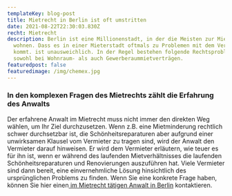 ```yaml
---
templateKey: blog-post
title: Mietrecht in Berlin ist oft umstritten
date: 2021-08-22T22:30:03.830Z
recht: Mietrecht
description: Berlin ist eine Millionenstadt, in der die Meisten zur Miete
  wohnen. Dass es in einer Mieterstadt oftmals zu Problemen mit dem Vermieter
  kommt. ist unausweichlich. In der Regel bestehen folgende Rechtsprobleme
  sowohl bei Wohnraum- als auch Gewerberaummietverträgen.
featuredpost: false
featuredimage: /img/chemex.jpg
---
```

### In den komplexen Fragen des Mietrechts zählt die Erfahrung des Anwalts

Der erfahrene Anwalt im Mietrecht muss nicht immer den direkten Weg wählen, um Ihr Ziel durchzusetzen. Wenn z.B. eine Mietminderung rechtlich schwer durchsetzbar ist, die Schönheitsreparaturen aber aufgrund einer unwirksamen Klausel vom Vermieter zu tragen sind, wird der Anwalt den Vermieter darauf hinweisen. Er wird dem Vermieter erläutern, wie teuer es für ihn ist, wenn er während des laufenden Mietverhältnisses die laufenden Schönheitsreparaturen und Renovierungen auszuführen hat. Viele Vermieter sind dann bereit, eine einvernehmliche Lösung hinsichtlich des ursprünglichen Problems zu finden. Wenn Sie eine konkrete Frage haben, können Sie hier einen[ im Mietrecht tätigen Anwalt in Berlin](https://rechtsklarheit.de/ihre-anfrage-an-einen-Anwalt-in-Berlin-von-rechtsklarheitde) kontaktieren.
